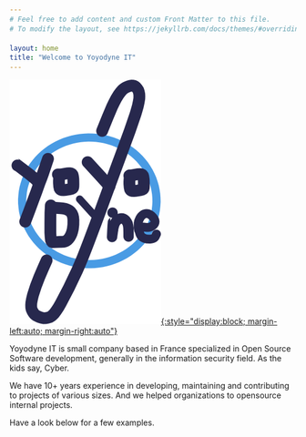 ```yaml
---
# Feel free to add content and custom Front Matter to this file.
# To modify the layout, see https://jekyllrb.com/docs/themes/#overriding-theme-defaults

layout: home
title: "Welcome to Yoyodyne IT"
---
```


[![Yoyodyne IT](/assets/images/yoyo_logo.svg){:style="display:block; margin-left:auto; margin-right:auto"}](https://github.com/Yoyodyne-IT/)

Yoyodyne IT is small company based in France specialized in Open Source Software development,
generally in the information security field. As the kids say, Cyber.

We have 10+ years experience in developing, maintaining and contributing to projects of various sizes. And
we helped organizations to opensource internal projects.

Have a look below for a few examples.
